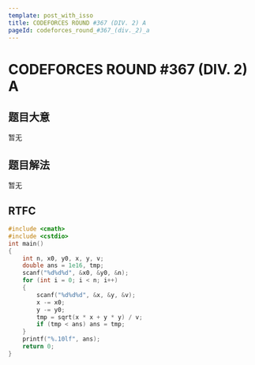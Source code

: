 ```yaml
---
template: post_with_isso
title: CODEFORCES ROUND #367 (DIV. 2) A
pageId: codeforces_round_#367_(div._2)_a
---
```


# CODEFORCES ROUND #367 (DIV. 2) A
<span id="poem"></span><script>$(function(){$.ajax('/api/poem?rnd='+Date.now()+Math.random()).done(function(data){$('#poem').text(data);});});</script>
## 题目大意
暂无

## 题目解法
暂无

## RTFC

```cpp
#include <cmath>
#include <cstdio>
int main()
{
    int n, x0, y0, x, y, v;
    double ans = 1e16, tmp;
    scanf("%d%d%d", &x0, &y0, &n);
    for (int i = 0; i < n; i++)
    {
        scanf("%d%d%d", &x, &y, &v);
        x -= x0;
        y -= y0;
        tmp = sqrt(x * x + y * y) / v;
        if (tmp < ans) ans = tmp;
    }
    printf("%.10lf", ans);
    return 0;
}
```
<div id="__comment"></div>
